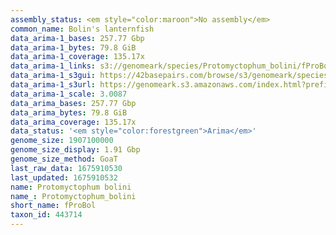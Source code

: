 ```yaml
---
assembly_status: <em style="color:maroon">No assembly</em>
common_name: Bolin's lanternfish
data_arima-1_bases: 257.77 Gbp
data_arima-1_bytes: 79.8 GiB
data_arima-1_coverage: 135.17x
data_arima-1_links: s3://genomeark/species/Protomyctophum_bolini/fProBol1/genomic_data/arima/<br>
data_arima-1_s3gui: https://42basepairs.com/browse/s3/genomeark/species/Protomyctophum_bolini/fProBol1/genomic_data/arima/
data_arima-1_s3url: https://genomeark.s3.amazonaws.com/index.html?prefix=species/Protomyctophum_bolini/fProBol1/genomic_data/arima/
data_arima-1_scale: 3.0087
data_arima_bases: 257.77 Gbp
data_arima_bytes: 79.8 GiB
data_arima_coverage: 135.17x
data_status: '<em style="color:forestgreen">Arima</em>'
genome_size: 1907100000
genome_size_display: 1.91 Gbp
genome_size_method: GoaT
last_raw_data: 1675910530
last_updated: 1675910532
name: Protomyctophum bolini
name_: Protomyctophum_bolini
short_name: fProBol
taxon_id: 443714
---
```

